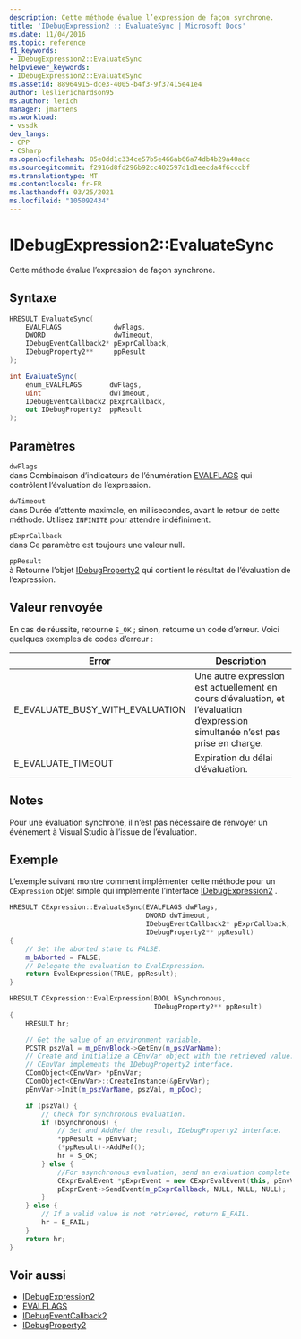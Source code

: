 ```yaml
---
description: Cette méthode évalue l’expression de façon synchrone.
title: 'IDebugExpression2 :: EvaluateSync | Microsoft Docs'
ms.date: 11/04/2016
ms.topic: reference
f1_keywords:
- IDebugExpression2::EvaluateSync
helpviewer_keywords:
- IDebugExpression2::EvaluateSync
ms.assetid: 88964915-dce3-4005-b4f3-9f37415e41e4
author: leslierichardson95
ms.author: lerich
manager: jmartens
ms.workload:
- vssdk
dev_langs:
- CPP
- CSharp
ms.openlocfilehash: 85e0dd1c334ce57b5e466ab66a74db4b29a40adc
ms.sourcegitcommit: f2916d8fd296b92cc402597d1d1eecda4f6cccbf
ms.translationtype: MT
ms.contentlocale: fr-FR
ms.lasthandoff: 03/25/2021
ms.locfileid: "105092434"
---
```

# <a name="idebugexpression2evaluatesync"></a>IDebugExpression2::EvaluateSync
Cette méthode évalue l’expression de façon synchrone.

## <a name="syntax"></a>Syntaxe

```cpp
HRESULT EvaluateSync(
    EVALFLAGS             dwFlags,
    DWORD                 dwTimeout,
    IDebugEventCallback2* pExprCallback,
    IDebugProperty2**     ppResult
);
```

```csharp
int EvaluateSync(
    enum_EVALFLAGS       dwFlags,
    uint                 dwTimeout,
    IDebugEventCallback2 pExprCallback,
    out IDebugProperty2  ppResult
);
```

## <a name="parameters"></a>Paramètres
`dwFlags`\
dans Combinaison d’indicateurs de l’énumération [EVALFLAGS](../../../extensibility/debugger/reference/evalflags.md) qui contrôlent l’évaluation de l’expression.

`dwTimeout`\
dans Durée d’attente maximale, en millisecondes, avant le retour de cette méthode. Utilisez `INFINITE` pour attendre indéfiniment.

`pExprCallback`\
dans Ce paramètre est toujours une valeur null.

`ppResult`\
à Retourne l’objet [IDebugProperty2](../../../extensibility/debugger/reference/idebugproperty2.md) qui contient le résultat de l’évaluation de l’expression.

## <a name="return-value"></a>Valeur renvoyée
En cas de réussite, retourne `S_OK` ; sinon, retourne un code d’erreur. Voici quelques exemples de codes d’erreur :

|Error|Description|
|-----------|-----------------|
|E_EVALUATE_BUSY_WITH_EVALUATION|Une autre expression est actuellement en cours d’évaluation, et l’évaluation d’expression simultanée n’est pas prise en charge.|
|E_EVALUATE_TIMEOUT|Expiration du délai d’évaluation.|

## <a name="remarks"></a>Notes
Pour une évaluation synchrone, il n’est pas nécessaire de renvoyer un événement à Visual Studio à l’issue de l’évaluation.

## <a name="example"></a>Exemple
L’exemple suivant montre comment implémenter cette méthode pour un `CExpression` objet simple qui implémente l’interface [IDebugExpression2](../../../extensibility/debugger/reference/idebugexpression2.md) .

```cpp
HRESULT CExpression::EvaluateSync(EVALFLAGS dwFlags,
                                  DWORD dwTimeout,
                                  IDebugEventCallback2* pExprCallback,
                                  IDebugProperty2** ppResult)
{
    // Set the aborted state to FALSE.
    m_bAborted = FALSE;
    // Delegate the evaluation to EvalExpression.
    return EvalExpression(TRUE, ppResult);
}

HRESULT CExpression::EvalExpression(BOOL bSynchronous,
                                    IDebugProperty2** ppResult)
{
    HRESULT hr;

    // Get the value of an environment variable.
    PCSTR pszVal = m_pEnvBlock->GetEnv(m_pszVarName);
    // Create and initialize a CEnvVar object with the retrieved value.
    // CEnvVar implements the IDebugProperty2 interface.
    CComObject<CEnvVar> *pEnvVar;
    CComObject<CEnvVar>::CreateInstance(&pEnvVar);
    pEnvVar->Init(m_pszVarName, pszVal, m_pDoc);

    if (pszVal) {
        // Check for synchronous evaluation.
        if (bSynchronous) {
            // Set and AddRef the result, IDebugProperty2 interface.
            *ppResult = pEnvVar;
            (*ppResult)->AddRef();
            hr = S_OK;
        } else {
            //For asynchronous evaluation, send an evaluation complete event.
            CExprEvalEvent *pExprEvent = new CExprEvalEvent(this, pEnvVar);
            pExprEvent->SendEvent(m_pExprCallback, NULL, NULL, NULL);
        }
    } else {
        // If a valid value is not retrieved, return E_FAIL.
        hr = E_FAIL;
    }
    return hr;
}
```

## <a name="see-also"></a>Voir aussi
- [IDebugExpression2](../../../extensibility/debugger/reference/idebugexpression2.md)
- [EVALFLAGS](../../../extensibility/debugger/reference/evalflags.md)
- [IDebugEventCallback2](../../../extensibility/debugger/reference/idebugeventcallback2.md)
- [IDebugProperty2](../../../extensibility/debugger/reference/idebugproperty2.md)
